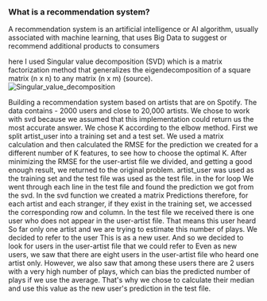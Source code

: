### What is a recommendation system?

A recommendation system is an artificial intelligence or AI algorithm, usually associated with machine learning, that uses Big Data to suggest or recommend additional products to consumers

here I used Singular value decomposition (SVD) which is a matrix factorization method that generalizes the eigendecomposition of a square matrix (n x n) to any matrix (n x m) (source).![Singular_value_decomposition](https://user-images.githubusercontent.com/121479608/222916535-73046fc7-d831-4245-a3a5-a766d3fbcba6.gif)


Building a recommendation system based on artists that are on Spotify. 
The data contains - 2000 users and close to 20,000 artists.
We chose to work with svd because we assumed that this implementation could return us the most accurate answer. We chose K according to the elbow method.
First we split artist_user into a training set and a test set. We used a matrix calculation and then calculated the RMSE for the prediction we created for a different number of K features, to see how to choose the optimal K.
After minimizing the RMSE for the user-artist file we divided, and getting a good enough result, we returned to the original problem. artist_user was used as the training set and the test file was used as the test file. in the for loop
We went through each line in the test file and found the prediction we got from the svd. In the svd function we created a matrix
Predictions therefore, for each artist and each stranger, if they exist in the training set, we accessed the corresponding row and column.
In the test file we received there is one user who does not appear in the user-artist file. That means this user heard
So far only one artist and we are trying to estimate this number of plays. We decided to refer to the user
This is as a new user. And so we decided to look for users in the user-artist file that we could refer to
Even as new users, we saw that there are eight users in the user-artist file who heard one artist
only. However, we also saw that among these users there are 2 users with a very high number of plays, which can bias the predicted number of plays if we use the average. That's why we chose to calculate their median and use this value as the new user's prediction in the test file.
